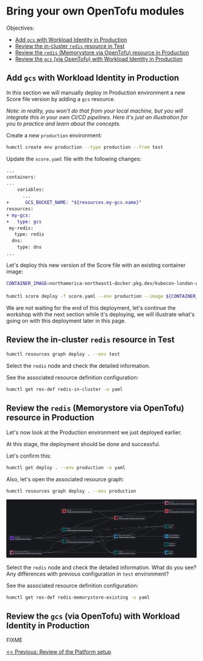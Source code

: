 # Bring your own OpenTofu modules

Objectives:
- [Add `gcs` with Workload Identity in Production](#add-gcs-with-workload-identity-in-production)
- [Review the in-cluster `redis` resource in Test](#review-the-in-cluster-redis-resource-in-test)
- [Review the `redis` (Memorystore via OpenTofu) resource in Production](#review-the-redis-memorystore-via-opentofu-resource-in-production)
- [Review the `gcs` (via OpenTofu) with Workload Identity in Production](#review-the-gcs-via-opentofu-with-workload-identity-in-production)

## Add `gcs` with Workload Identity in Production

In this section we will manually deploy in Production environment a new Score file version by adding a `gcs` resource.

_Note: in reality, you won't do that from your local machine, but you will integrate this in your own CI/CD pipelines. Here it's just an illustration for you to practice and learn about the concepts._

Create a new `production` environment:
```bash
humctl create env production --type production --from test
```

Update the `score.yaml` file with the following changes:
```diff
...
containers:
...
    variables:
      ...
+      GCS_BUCKET_NAME: "${resources.my-gcs.name}"
resources:
+ my-gcs:
+   type: gcs
 my-redis:
   type: redis
  dns:
    type: dns
...
```

Let's deploy this new version of the Score file with an existing container image:
```bash
CONTAINER_IMAGE=northamerica-northeast1-docker.pkg.dev/kubecon-london-workshop/kclondon/mabenoit-podinfo:ffd2bc0

humctl score deploy -f score.yaml --env production --image ${CONTAINER_IMAGE}
```

We are not waiting for the end of this deployment, let's continue the workshop with the next section while it's deploying, we will illustrate what's going on with this deployment later in this page.

## Review the in-cluster `redis` resource in Test

```bash
humctl resources graph deploy . --env test
```

Select the `redis` node and check the detailed information.

See the associated resource definition configuration:
```bash
humctl get res-def redis-in-cluster -o yaml
```

## Review the `redis` (Memorystore via OpenTofu) resource in Production

Let's now look at the Production environment we just deployed earlier.

At this stage, the deployment should be done and successful.

Let's confirm this:
```bash
humctl get deploy . --env production -o yaml
```

Also, let's open the associated resource graph:
```bash
humctl resources graph deploy . --env production
```

![alt text](images/image-16.png)

Select the `redis` node and check the detailed information. What do you see? Any differences with previous configuration in `test` environment?

See the associated resource definition configuration:
```bash
humctl get res-def redis-memorystore-existing -o yaml
```

## Review the `gcs` (via OpenTofu) with Workload Identity in Production

FIXME

[<< Previous: Review of the Platform setup](platform.md)